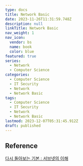 ```yaml
---
type: docs
title: Network Basic
date: 2023-11-26T11:31:59.748Z
description: null
linkTitle: Network Basic
nav_weight: 1
nav_icon:
  vendor: bs
  name: book
  color: blue
featured: true
series:
  - Network
  - Computer Science
categories:
  - Computer Science
  - IT Security
  - Network
  - Network Basic
tags:
  - Computer Science
  - IT Security
  - Network
  - Network Basic
lastmod: 2023-12-07T05:31:45.912Z
draft: published
---
```


## Reference

[다시 돌아보는 기본 : 서브넷의 이해](https://www.itworld.co.kr/news/191458)
